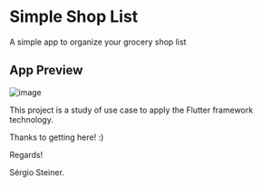 # Simple Shop List

A simple app to organize your grocery shop list

## App Preview

![image](https://github.com/user-attachments/assets/40850b34-ee76-4c67-8ef8-2e61be468951)

This project is a study of use case to apply the Flutter framework technology.

Thanks to getting here! :)

Regards!

Sérgio Steiner.
